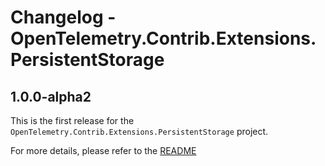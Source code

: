 # Changelog - OpenTelemetry.Contrib.Extensions.PersistentStorage

## 1.0.0-alpha2

This is the first release for the `OpenTelemetry.Contrib.Extensions.PersistentStorage`
project.

For more details, please refer to the
[README](README.md)
